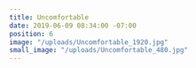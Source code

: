 ```yaml
---
title: Uncomfortable
date: 2019-06-09 08:34:00 -07:00
position: 6
image: "/uploads/Uncomfortable_1920.jpg"
small_image: "/uploads/Uncomfortable_480.jpg"
---
```


